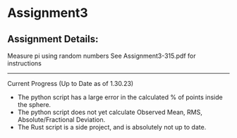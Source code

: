 # Assignment3
## Assignment Details:
Measure pi using random numbers
See Assignment3-315.pdf for instructions

---

Current Progress (Up to Date as of 1.30.23)
- The python script has a large error in the calculated % of points inside the sphere.
- The python script does not yet calculate Observed Mean, RMS, Absolute/Fractional Deviation.
- The Rust script is a side project, and is absolutely not up to date.
